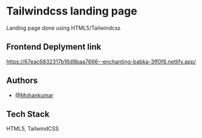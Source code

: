 
# Tailwindcss landing page

Landing page done using HTML5/Tailwindcss 


## Frontend Deplyment link

https://67eac6832317b16d9baa7666--enchanting-babka-3ff0f6.netlify.app/


## Authors

- [@Mohankumar](https://github.com/Mohankumar-M24)


## Tech Stack

HTML5, TailwindCSS



